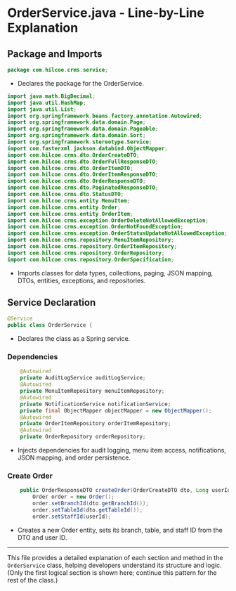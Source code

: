 # OrderService.java - Line-by-Line Explanation

## Package and Imports
```java
package com.hilcoe.crms.service;
```
- Declares the package for the OrderService.

```java
import java.math.BigDecimal;
import java.util.HashMap;
import java.util.List;
import org.springframework.beans.factory.annotation.Autowired;
import org.springframework.data.domain.Page;
import org.springframework.data.domain.Pageable;
import org.springframework.data.domain.Sort;
import org.springframework.stereotype.Service;
import com.fasterxml.jackson.databind.ObjectMapper;
import com.hilcoe.crms.dto.OrderCreateDTO;
import com.hilcoe.crms.dto.OrderFullResponseDTO;
import com.hilcoe.crms.dto.OrderItemDTO;
import com.hilcoe.crms.dto.OrderItemResponseDTO;
import com.hilcoe.crms.dto.OrderResponseDTO;
import com.hilcoe.crms.dto.PaginatedResponseDTO;
import com.hilcoe.crms.dto.StatusDTO;
import com.hilcoe.crms.entity.MenuItem;
import com.hilcoe.crms.entity.Order;
import com.hilcoe.crms.entity.OrderItem;
import com.hilcoe.crms.exception.OrderDeleteNotAllowedException;
import com.hilcoe.crms.exception.OrderNotFoundException;
import com.hilcoe.crms.exception.OrderStatusUpdateNotAllowedException;
import com.hilcoe.crms.repository.MenuItemRepository;
import com.hilcoe.crms.repository.OrderItemRepository;
import com.hilcoe.crms.repository.OrderRepository;
import com.hilcoe.crms.repository.OrderSpecification;
```
- Imports classes for data types, collections, paging, JSON mapping, DTOs, entities, exceptions, and repositories.

## Service Declaration
```java
@Service
public class OrderService {
```
- Declares the class as a Spring service.

### Dependencies
```java
    @Autowired
    private AuditLogService auditLogService;
    @Autowired
    private MenuItemRepository menuItemRepository;
    @Autowired
    private NotificationService notificationService;
    private final ObjectMapper objectMapper = new ObjectMapper();
    @Autowired
    private OrderItemRepository orderItemRepository;
    @Autowired
    private OrderRepository orderRepository;
```
- Injects dependencies for audit logging, menu item access, notifications, JSON mapping, and order persistence.

### Create Order
```java
    public OrderResponseDTO createOrder(OrderCreateDTO dto, Long userId) {
        Order order = new Order();
        order.setBranchId(dto.getBranchId());
        order.setTableId(dto.getTableId());
        order.setStaffId(userId);
```
- Creates a new Order entity, sets its branch, table, and staff ID from the DTO and user ID.

---

This file provides a detailed explanation of each section and method in the `OrderService` class, helping developers understand its structure and logic. (Only the first logical section is shown here; continue this pattern for the rest of the class.)
